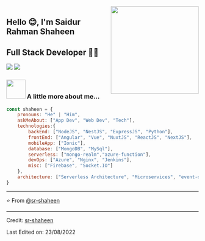 <img align='right' src="https://media.giphy.com/media/M9gbBd9nbDrOTu1Mqx/giphy.gif" width="230">

## Hello 😊, I'm Saidur Rahman Shaheen 
## Full Stack Developer 👨‍💻




[![](https://img.shields.io/badge/LinkedIn-shaheenewu-blue)](https://www.linkedin.com/in/shaheenewu/)
[![](https://img.shields.io/badge/Gmail-shaheenfgs%40gmail.com-red)](mailto:shaheenfgs@gmail.com)


### <img src="https://media.giphy.com/media/VgCDAzcKvsR6OM0uWg/giphy.gif" width="50"> A little more about me...  

```javascript
const shaheen = {
    pronouns: "He" | "Him",
    askMeAbout: ["App Dev", "Web Dev", "Tech"],
    technologies:{
        backEnd: ["NodeJS", "NestJS", "ExpressJS", "Python"],
        frontEnd: ["Angular", "Vue", "NuxtJS", "ReactJS", "NextJS"],
        mobileApp: ["Ionic"],
        database: ["MongoDB", "MySql"],
        serverless: ["mongo-realm","azure-function"],
        devOps: ["Azure", "Nginx", "Jenkins"],
        misc: ["Firebase", "Socket.IO"]
    },
    architecture: ["Serverless Architecture", "Microservices", "event-driven", "Single page applications"]
}
```

---
⭐️ From [@sr-shaheen](https://github.com/sr-shaheen)


----
Credit: [sr-shaheen](https://github.com/sr-shaheen)

Last Edited on: 23/08/2022
